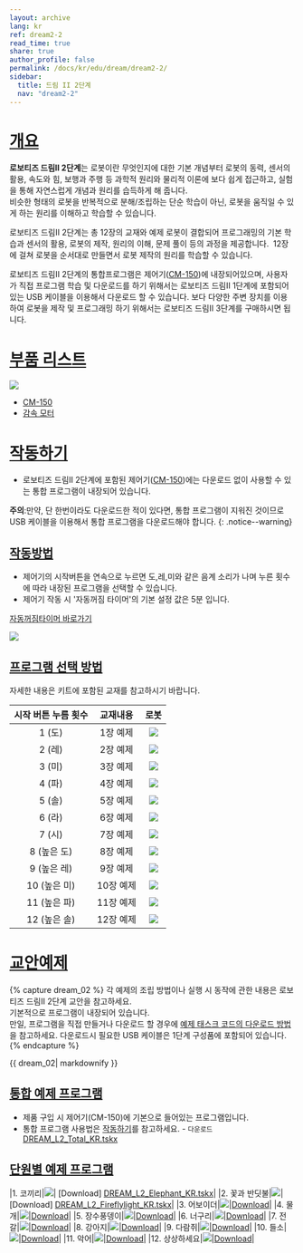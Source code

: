 ```yaml
---
layout: archive
lang: kr
ref: dream2-2
read_time: true
share: true
author_profile: false
permalink: /docs/kr/edu/dream/dream2-2/
sidebar:
  title: 드림 II 2단계
  nav: "dream2-2"
---
```


# [개요](#개요)

**로보티즈 드림Ⅱ 2단계**는 로봇이란 무엇인지에 대한 기본 개념부터 로봇의 동력, 센서의 활용, 속도와 힘, 보행과 주행 등 과학적 원리와 물리적 이론에 보다 쉽게 접근하고, 실험을 통해 자연스럽게 개념과 원리를 습득하게 해 줍니다.  
비슷한 형태의 로봇을 반복적으로 분해/조립하는 단순 학습이 아닌, 로봇을 움직일 수 있게 하는 원리를 이해하고 학습할 수 있습니다.

로보티즈 드림Ⅱ 2단계는 총 12장의 교재와 예제 로봇이 결합되어 프로그래밍의 기본 학습과 센서의 활용, 로봇의 제작, 원리의 이해, 문제 풀이 등의 과정을 제공합니다.  12장에 걸쳐 로봇을 순서대로 만들면서 로봇 제작의 원리를 학습할 수 있습니다.

로보티즈 드림Ⅱ 2단계의 통합프로그램은 제어기([CM-150])에 내장되어있으며, 사용자가 직접 프로그램 학습 및 다운로드를 하기 위해서는 로보티즈 드림Ⅱ 1단계에 포함되어 있는 USB 케이블을 이용해서 다운로드 할 수 있습니다.
보다 다양한 주변 장치를 이용하여 로봇을 제작 및 프로그래밍 하기 위해서는 로보티즈 드림Ⅱ 3단계를 구매하시면 됩니다.

# [부품 리스트](#부품-리스트)

![](/assets/images/edu/dream/dream2/e-manual_dreamⅡ_lv2_partlist_kr.jpg)

- [CM-150]
- [감속 모터]

# [작동하기](#작동하기)

- 로보티즈 드림II 2단계에 포함된 제어기([CM-150])에는 다운로드 없이 사용할 수 있는 통합 프로그램이 내장되어 있습니다.

**주의**:만약, 단 한번이라도 다운로드한 적이 있다면, 통합 프로그램이 지워진 것이므로 USB 케이블을 이용해서 통합 프로그램을 다운로드해야 합니다.
{: .notice--warning}

## [작동방법](#작동방법)

- 제어기의 시작버튼을 연속으로 누르면 도,레,미와 같은 음계 소리가 나며 누른 횟수에 따라 내장된 프로그램을 선택할 수 있습니다.
- 제어기 작동 시 '자동꺼짐 타이머'의 기본 설정 값은 5분 입니다.

[자동꺼짐타이머 바로가기]

![](/assets/images/edu/dream/dream2/ollo_2ndoperation_kr.jpg)

## [프로그램 선택 방법](#프로그램-선택-방법)

자세한 내용은 키트에 포함된 교재를 참고하시기 바랍니다.

|시작 버튼 누름 횟수|교재내용|로봇|
| :---: | :---: | :---: |
|1 (도)|1장 예제|![](/assets/images/edu/dream/dream1-2_elephant.jpg)|
|2 (레)|2장 예제|![](/assets/images/edu/dream/dream1-2_fireflylight.jpg)|
|3 (미)|3장 예제|![](/assets/images/edu/dream/dream1-2_avoider.jpg)|
|4 (파)|4장 예제|![](/assets/images/edu/dream/dream1-2_seal.jpg)|
|5 (솔)|5장 예제|![](/assets/images/edu/dream/dream1-2_abeetle.jpg)|
|6 (라)|6장 예제|![](/assets/images/edu/dream/dream1-2_racoon.jpg)|
|7 (시)|7장 예제|![](/assets/images/edu/dream/dream1-2_scorpion.jpg)|
|8 (높은 도)|8장 예제|![](/assets/images/edu/dream/dream1-2_puppy.jpg)|
|9 (높은 레)|9장 예제|![](/assets/images/edu/dream/dream1-2_squirrel.jpg)|
|10 (높은 미)|10장 예제|![](/assets/images/edu/dream/dream1-2_buffalo.jpg)|
|11 (높은 파)|11장 예제|![](/assets/images/edu/dream/dream1-2_crocodile.jpg)|
|12 (높은 솔)|12장 예제|![](/assets/images/edu/dream/dream1-2_imagine.jpg)|

# [교안예제](#교안예제)

{% capture dream_02 %}
각 예제의 조립 방법이나 실행 시 동작에 관한 내용은 로보티즈 드림II 2단계 교안을 참고하세요.  
기본적으로 프로그램이 내장되어 있습니다.   
만일, 프로그램을 직접 만들거나 다운로드 할 경우에 [예제 태스크 코드의 다운로드 방법]을 참고하세요.
다운로드시 필요한 USB 케이블은 1단계 구성품에 포함되어 있습니다.
{% endcapture %}

<div class="notice">{{ dream_02| markdownify }}</div>


## [통합 예제 프로그램](#통합-예제-프로그램)

 - 제품 구입 시 제어기(CM-150)에 기본으로 들어있는 프로그램입니다.
 - 통합 프로그램 사용법은 [작동하기]를 참고하세요.
 - `다운로드` [DREAM_L2_Total_KR.tskx]  

## [단원별 예제 프로그램](#단원별-예제-프로그램)


|1. 코끼리|![](/assets/images/edu/dream/dream1-2_elephant.jpg)| [Download] [DREAM_L2_Elephant_KR.tskx]|
|2. 꽃과 반딧불|![](/assets/images/edu/dream/dream2/dreamⅡ_lv2_fireflylight_kr.jpg)|[Download] [DREAM_L2_Fireflylight_KR.tskx]|
|3. 어보이더|![](/assets/images/edu/dream/dream1-2_avoider.jpg)|[Download][DREAM_L2_Avoider_KR.tskx]|
|4. 물개|![](/assets/images/edu/dream/dream1-2_seal.jpg)|[Download][DREAM_L2_Seal_KR.tskx]|
|5. 장수풍뎅이|![](/assets/images/edu/dream/dream1-2_abeetle.jpg)|[Download][DREAM_L2_Abeetle_KR.tskx]|
|6. 너구리|![](/assets/images/edu/dream/dream1-2_racoon.jpg)|[Download][DREAM_L2_Raccoon_KR.tskx]|
|7. 전갈|![](/assets/images/edu/dream/dream1-2_scorpion.jpg)|[Download][DREAM_L2_Scorpion_KR.tskx]|
|8. 강아지|![](/assets/images/edu/dream/dream1-2_puppy.jpg)|[Download][DREAM_L2_Puppy_KR.tskx]|
|9. 다람쥐|![](/assets/images/edu/dream/dream1-2_squirrel.jpg)|[Download][DREAM_L2_Squirrel_KR.tskx]|
|10. 들소|![](/assets/images/edu/dream/dream1-2_buffalo.jpg)|[Download][DREAM_L2_Buffalo_KR.tskx]|
|11. 악어|![](/assets/images/edu/dream/dream1-2_crocodile.jpg)|[Download][DREAM_L2_Crocodile_KR.tskx]|
|12. 상상하세요|![](/assets/images/edu/dream/dream1-2_imagine.jpg)|[Download][DREAM_L2_Distancesensor_KR.tskx]|


[CM-150]: /docs/kr/parts/controller/cm-150/
[감속 모터]: /docs/kr/parts/motor/gm-10a/
[자동꺼짐타이머 바로가기]: /docs/kr/software/rplus1/task/programming_02/#자동꺼짐-타이머
[예제 태스크 코드의 다운로드 방법]: /docs/kr/faq/download_task_code/
[작동하기]: #작동하기
[DREAM_L2_Total_KR.tskx]: http://support.robotis.com/ko/baggage_files/dream2/dream2_l2_total_kr.tskx
[DREAM_L2_Elephant_KR.tskx]: http://support.robotis.com/ko/baggage_files/dream2/dream2_l2_elephant_kr.tskx
[DREAM_L2_Fireflylight_KR.tskx]: http://support.robotis.com/ko/baggage_files/dream2/dream2_l2_fireflylight_kr.tskx
[DREAM_L2_Avoider_KR.tskx]: http://support.robotis.com/ko/baggage_files/dream2/dream2_l2_avoider_kr.tskx
[DREAM_L2_Seal_KR.tskx]: http://support.robotis.com/ko/baggage_files/dream2/dream2_l2_seal_kr.tskx
[DREAM_L2_Abeetle_KR.tskx]: http://support.robotis.com/ko/baggage_files/dream2/dream2_l2_abeetle_kr.tskx
[DREAM_L2_Raccoon_KR.tskx]: http://support.robotis.com/ko/baggage_files/dream2/dream2_l2_raccoon_kr.tskx
[DREAM_L2_Scorpion_KR.tskx]: http://support.robotis.com/ko/baggage_files/dream2/dream2_l2_scorpion_kr.tskx
[DREAM_L2_Puppy_KR.tskx]: http://support.robotis.com/ko/baggage_files/dream2/dream2_l2_puppy_kr.tskx
[DREAM_L2_Squirrel_KR.tskx]: http://support.robotis.com/ko/baggage_files/dream2/dream2_l2_squirrel_kr.tskx
[DREAM_L2_Buffalo_KR.tskx]: http://support.robotis.com/ko/baggage_files/dream2/dream2_l2_buffalo_kr.tskx
[DREAM_L2_Crocodile_KR.tskx]: http://support.robotis.com/ko/baggage_files/dream2/dream2_l2_crocodile_kr.tskx
[DREAM_L2_Distancesensor_KR.tskx]: http://support.robotis.com/ko/baggage_files/dream2/dream2_l2_distancesensor_kr.tskx
